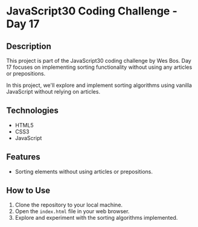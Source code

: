 
# JavaScript30 Coding Challenge - Day 17

## Description

This project is part of the JavaScript30 coding challenge by Wes Bos. Day 17 focuses on implementing sorting functionality without using any articles or prepositions.

In this project, we'll explore and implement sorting algorithms using vanilla JavaScript without relying on articles.

## Technologies

- HTML5
- CSS3
- JavaScript

## Features

- Sorting elements without using articles or prepositions.

## How to Use

1. Clone the repository to your local machine.
2. Open the `index.html` file in your web browser.
3. Explore and experiment with the sorting algorithms implemented.

